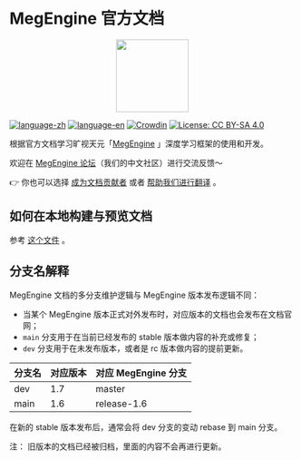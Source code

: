 # MegEngine 官方文档

<p align="center">
  <img height="128" src="./source/_static/logo/megengine.png">
</p>

[![language-zh](https://img.shields.io/badge/language-zh-brightgreen)](https://megengine.org.cn/doc/stable/zh/) [![language-en](https://img.shields.io/badge/language-en-brightgreen)](https://megengine.org.cn/doc/stable/en/) [![Crowdin](https://badges.crowdin.net/megengine/localized.svg)](https://crowdin.com/project/megengine) [![License: CC BY-SA 4.0](https://img.shields.io/badge/License-CC%20BY--SA%204.0-lightgrey.svg)](https://creativecommons.org/licenses/by-sa/4.0/)

根据官方文档学习旷视天元「[MegEngine](https://github.com/MegEngine/MegEngine) 」深度学习框架的使用和开发。

欢迎在 [MegEngine 论坛](https://discuss.megengine.org.cn/)（我们的中文社区）进行交流反馈～ 

:point_right: 你也可以选择 [成为文档贡献者](./CONTRIBUTING.md) 或者 [帮助我们进行翻译](https://crowdin.com/project/megengine) 。

## 如何在本地构建与预览文档

参考 [这个文件](./source/development/contribute-to-docs/build-the-doc-locally.rst) 。

## 分支名解释

MegEngine 文档的多分支维护逻辑与 MegEngine 版本发布逻辑不同：

- 当某个 MegEngine 版本正式对外发布时，对应版本的文档也会发布在文档官网；
- ``main`` 分支用于在当前已经发布的 stable 版本做内容的补充或修复；
- ``dev`` 分支用于在未发布版本，或者是 rc 版本做内容的提前更新。

|  分支名  | 对应版本  |  对应 MegEngine 分支  |
|  ------  | --------  |  -------------------  |
|   dev    |   1.7     |        master         |
|   main   |   1.6     |      release-1.6      |

在新的 stable 版本发布后，通常会将 dev 分支的变动 rebase 到 main 分支。

注： 旧版本的文档已经被归档，里面的内容不会再进行更新。


